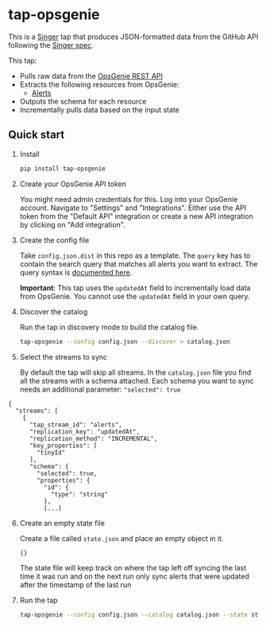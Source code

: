 # tap-opsgenie

This is a [Singer](https://singer.io) tap that produces JSON-formatted
data from the GitHub API following the [Singer
spec](https://github.com/singer-io/getting-started/blob/master/docs/SPEC.md).

This tap:
- Pulls raw data from the [OpsGenie REST API](https://docs.opsgenie.com/docs/api-overview)
- Extracts the following resources from OpsGenie:
  - [Alerts](https://docs.opsgenie.com/docs/alert-api#list-alerts)
- Outputs the schema for each resource
- Incrementally pulls data based on the input state

## Quick start

1. Install

    ```bash
    pip install tap-opsgenie
    ```

2. Create your OpsGenie API token
    
    You might need admin credentials for this. Log into your OpsGenie account. Navigate to "Settings" and "Integrations". 
    Either use the API token from the "Default API" integration or create a new API integration by clicking on 
    "Add integration".

3. Create the config file

    Take `config.json.dist` in this repo as a template. The `query` key has to contain the search query that matches
    all alerts you want to extract. The query syntax is 
    [documented here](https://support.atlassian.com/opsgenie/docs/search-queries-for-alerts/).
    
    **Important**: This tap uses the `updatedAt` field to incrementally load data from OpsGenie. You cannot use the `updatedAt` field in your own query.

4. Discover the catalog

    Run the tap in discovery mode to build the catalog file.
    
    ```bash
    tap-opsgenie --config config.json --discover > catalog.json
    ```

5. Select the streams to sync

    By default the tap will skip all streams. In the `catalog.json` file you find all the streams with a schema attached. Each schema you want to sync needs an additional parameter: `"selected": true`

```
{
  "streams": [
    {
      "tap_stream_id": "alerts",
      "replication_key": "updatedAt",
      "replication_method": "INCREMENTAL",
      "key_properties": [
        "tinyId"
      ],
      "schema": {
        "selected": true,
        "properties": {
          "id": {
            "type": "string"
          },
          [...]
```

6. Create an empty state file

    Create a file called `state.json` and place an empty object in it.

    ```json
    {}
    ```
   
    The state file will keep track on where the tap left off syncing the last time it was run and on the next run only
    sync alerts that were updated after the timestamp of the last run

7. Run the tap

    ```bash
    tap-opsgenie --config config.json --catalog catalog.json --state state.json
    ```